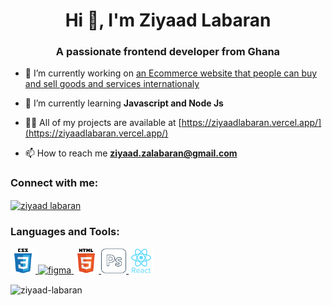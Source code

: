 <h1 align="center">Hi 👋, I'm Ziyaad Labaran</h1>
<h3 align="center">A passionate frontend developer from Ghana</h3>

- 🔭 I’m currently working on [an Ecommerce website that people can buy and sell goods and services internationaly](https://ziyaad-ecommerce.vercel.app/)

- 🌱 I’m currently learning **Javascript and Node Js**

- 👨‍💻 All of my projects are available at [https://ziyaadlabaran.vercel.app/](https://ziyaadlabaran.vercel.app/)

- 📫 How to reach me **ziyaad.zalabaran@gmail.com**

<h3 align="left">Connect with me:</h3>
<p align="left">
<a href="https://linkedin.com/in/ziyaad labaran" target="blank"><img align="center" src="https://raw.githubusercontent.com/rahuldkjain/github-profile-readme-generator/master/src/images/icons/Social/linked-in-alt.svg" alt="ziyaad labaran" height="30" width="40" /></a>
</p>

<h3 align="left">Languages and Tools:</h3>
<p align="left"> <a href="https://www.w3schools.com/css/" target="_blank" rel="noreferrer"> <img src="https://raw.githubusercontent.com/devicons/devicon/master/icons/css3/css3-original-wordmark.svg" alt="css3" width="40" height="40"/> </a> <a href="https://www.figma.com/" target="_blank" rel="noreferrer"> <img src="https://www.vectorlogo.zone/logos/figma/figma-icon.svg" alt="figma" width="40" height="40"/> </a> <a href="https://www.w3.org/html/" target="_blank" rel="noreferrer"> <img src="https://raw.githubusercontent.com/devicons/devicon/master/icons/html5/html5-original-wordmark.svg" alt="html5" width="40" height="40"/> </a> <a href="https://www.photoshop.com/en" target="_blank" rel="noreferrer"> <img src="https://raw.githubusercontent.com/devicons/devicon/master/icons/photoshop/photoshop-line.svg" alt="photoshop" width="40" height="40"/> </a> <a href="https://reactjs.org/" target="_blank" rel="noreferrer"> <img src="https://raw.githubusercontent.com/devicons/devicon/master/icons/react/react-original-wordmark.svg" alt="react" width="40" height="40"/> </a> <a href="https://www.adobe.com/products/xd.html" target="_blank" rel="noreferrer">  </a> </p>

<p><img align="center" src="https://github-readme-stats.vercel.app/api/top-langs?username=ziyaad-labaran&show_icons=true&locale=en&layout=compact" alt="ziyaad-labaran" /></p>
